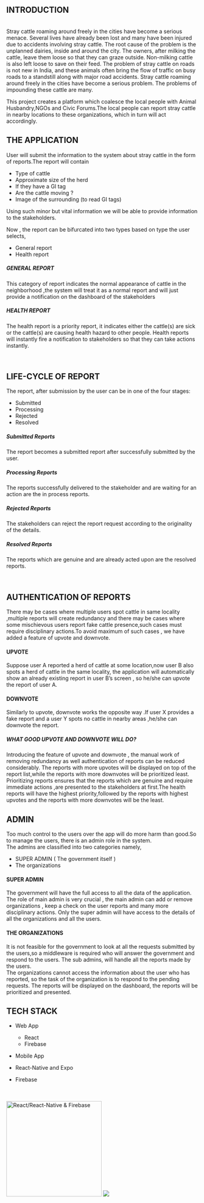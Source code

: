 ## INTRODUCTION

<br />
Stray cattle roaming around freely in the cities have become a serious menace. Several lives have already been lost and many have been injured due to accidents involving stray cattle. The root cause of the problem is the unplanned dairies, inside and around the city. The owners, after milking the cattle, leave them loose so that they can graze outside. Non-milking cattle is also left loose to save on their feed. The problem of stray cattle on roads is not new in India, and these animals often bring the flow of traffic on busy roads to a standstill along with major road accidents. Stray cattle roaming around freely in the cities have become a serious problem. The problems of impounding these cattle are many.
<br />

This project creates a platform which coalesce the local people with Animal Husbandry,NGOs and Civic Forums.The local people can report stray cattle in nearby locations to these organizations, which in turn will act accordingly.

## THE APPLICATION

User will submit the information to the system about stray cattle in the form of reports.The report will contain

- Type of cattle
- Approximate size of the herd
- If they have a GI tag
- Are the cattle moving ?
- Image of the surrounding (to read GI tags)
  <br />

Using such minor but vital information we will be able to provide information to the stakeholders.
<br />

Now , the report can be bifurcated into two types based on type the user selects,

- General report
- Health report

##### GENERAL REPORT

This category of report indicates the normal appearance of cattle in the neighborhood ,the system will treat it as a normal report and will just provide a notification on the dashboard of the stakeholders

##### HEALTH REPORT

The health report is a priority report, it indicates either the cattle(s) are sick or the cattle(s) are causing health hazard to other people. Health reports will instantly fire a notification to stakeholders so that they can take actions instantly.

<br />

## LIFE-CYCLE OF REPORT

The report, after submission by the user can be in one of the four stages:

- Submitted
- Processing
- Rejected
- Resolved

##### Submitted Reports

The report becomes a submitted report after successfully submitted by the user.

##### Processing Reports

The reports successfully delivered to the stakeholder and are waiting for an action are the in process reports.

##### Rejected Reports

The stakeholders can reject the report request according to the originality of the details.

##### Resolved Reports

The reports which are genuine and are already acted upon are the resolved reports.

<br />

## AUTHENTICATION OF REPORTS

There may be cases where multiple users spot cattle in same locality ,multiple reports will create redundancy and there may be cases where some mischievous users report fake cattle presence,such cases must require disciplinary actions.To avoid maximum of such cases , we have added a feature of upvote and downvote.

#### UPVOTE

Suppose user A reported a herd of cattle at some location,now user B also spots a herd of cattle in the same locality, the application will automatically show an already existing report in user B’s screen , so he/she can upvote the report of user A.

#### DOWNVOTE

Similarly to upvote, downvote works the opposite way .If user X provides a fake report and a user Y spots no cattle in nearby areas ,he/she can downvote the report.

##### WHAT GOOD UPVOTE AND DOWNVOTE WILL DO?

Introducing the feature of upvote and downvote , the manual work of removing redundancy as well authentication of reports can be reduced considerably.
The reports with more upvotes will be displayed on top of the report list,while the reports with more downvotes will be prioritized least.
<br />
Prioritizing reports ensures that the reports which are genuine and require immediate actions ,are presented to the stakeholders at first.The health reports will have the highest priority,followed by the reports with highest upvotes and the reports with more downvotes will be the least.

## ADMIN

Too much control to the users over the app will do more harm than good.So to manage the users, there is an admin role in the system.
<br />
The admins are classified into two categories namely,

- SUPER ADMIN ( The government itself )
- The organizations

#### SUPER ADMIN

The government will have the full access to all the data of the application. The role of main admin is very crucial , the main admin can add or remove organizations , keep a check on the user reports and many more disciplinary actions.
Only the super admin will have access to the details of all the organizations and all the users.

#### THE ORGANIZATIONS

It is not feasible for the government to look at all the requests submitted by the users,so a middleware is required who will answer the government and respond to the users. The sub admins, will handle all the reports made by the users.
<br />
The organizations cannot access the information about the user who has reported, so the task of the organization is to respond to the pending requests. The reports will be displayed on the dashboard, the reports will be prioritized and presented.

## TECH STACK

- Web App

  - React
  - Firebase

- Mobile App
- React-Native and Expo
- Firebase

<br />
<br />

<img src="https://cdn.freebiesupply.com/logos/large/2x/react-native-firebase-1-logo-png-transparent.png" alt="React/React-Native & Firebase" width="250" height="250"/>

<img src="https://user-images.githubusercontent.com/18669142/57947837-dbd25b80-7894-11e9-992d-225e476f760b.png" />
